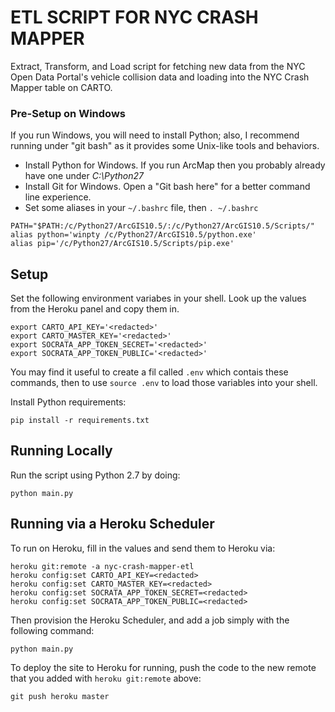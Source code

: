 # ETL SCRIPT FOR NYC CRASH MAPPER

Extract, Transform, and Load script for fetching new data from the NYC Open Data Portal's
vehicle collision data and loading into the NYC Crash Mapper table on CARTO.


### Pre-Setup on Windows

If you run Windows, you will need to install Python; also, I recommend running under "git bash" as it provides some Unix-like tools and behaviors.

* Install Python for Windows. If you run ArcMap then you probably already have one under *C:\Python27*
* Install Git for Windows. Open a "Git bash here" for a better command line experience.
* Set some aliases in your `~/.bashrc` file, then `. ~/.bashrc`
```
PATH="$PATH:/c/Python27/ArcGIS10.5/:/c/Python27/ArcGIS10.5/Scripts/"
alias python='winpty /c/Python27/ArcGIS10.5/python.exe'
alias pip='/c/Python27/ArcGIS10.5/Scripts/pip.exe'
```


## Setup

Set the following environment variabes in your shell. Look up the values from the Heroku panel and copy them in.

```
export CARTO_API_KEY='<redacted>'
export CARTO_MASTER_KEY='<redacted>'
export SOCRATA_APP_TOKEN_SECRET='<redacted>'
export SOCRATA_APP_TOKEN_PUBLIC='<redacted>'
```

You may find it useful to create a fil called `.env` which contais these commands, then to use `source .env` to load those variables into your shell.

Install Python requirements:

```
pip install -r requirements.txt
```


## Running Locally

Run the script using Python 2.7 by doing:

```
python main.py
```


## Running via a Heroku Scheduler

To run on Heroku, fill in the values and send them to Heroku via:

```
heroku git:remote -a nyc-crash-mapper-etl
heroku config:set CARTO_API_KEY=<redacted>
heroku config:set CARTO_MASTER_KEY=<redacted>
heroku config:set SOCRATA_APP_TOKEN_SECRET=<redacted>
heroku config:set SOCRATA_APP_TOKEN_PUBLIC=<redacted>
```

Then provision the Heroku Scheduler, and add a job simply with the following command:

```
python main.py
```

To deploy the site to Heroku for running, push the code to the new remote that you added with `heroku git:remote` above:

```
git push heroku master
```
